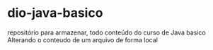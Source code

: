 # dio-java-basico
repositório para armazenar, todo conteúdo do curso de Java basico 
Alterando o conteudo de um arquivo de forma local 